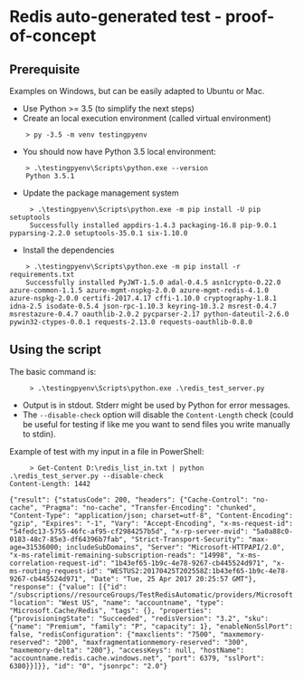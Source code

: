 # Redis auto-generated test - proof-of-concept

## Prerequisite

Examples on Windows, but can be easily adapted to Ubuntu or Mac.

- Use Python >= 3.5 (to simplify the next steps)
- Create an local execution environment (called virtual environment)

```console
    > py -3.5 -m venv testingpyenv
```
    
- You should now have Python 3.5 local environment:

```console
    > .\testingpyenv\Scripts\python.exe --version
    Python 3.5.1
```

- Update the package management system

```console
     > .\testingpyenv\Scripts\python.exe -m pip install -U pip setuptools
     Successfully installed appdirs-1.4.3 packaging-16.8 pip-9.0.1 pyparsing-2.2.0 setuptools-35.0.1 six-1.10.0
```

- Install the dependencies

```console
    > .\testingpyenv\Scripts\python.exe -m pip install -r requirements.txt
    Successfully installed PyJWT-1.5.0 adal-0.4.5 asn1crypto-0.22.0 azure-common-1.1.5 azure-mgmt-nspkg-2.0.0 azure-mgmt-redis-4.1.0 azure-nspkg-2.0.0 certifi-2017.4.17 cffi-1.10.0 cryptography-1.8.1 idna-2.5 isodate-0.5.4 json-rpc-1.10.3 keyring-10.3.2 msrest-0.4.7 msrestazure-0.4.7 oauthlib-2.0.2 pycparser-2.17 python-dateutil-2.6.0 pywin32-ctypes-0.0.1 requests-2.13.0 requests-oauthlib-0.8.0
```

## Using the script

The basic command is:

```console
     > .\testingpyenv\Scripts\python.exe .\redis_test_server.py
```
- Output is in stdout. Stderr might be used by Python for error messages.
- The `--disable-check` option will disable the `Content-Length` check (could be useful for testing if like me you want to send files you write manually to stdin).

Example of test with my input in a file in PowerShell:

```console
     > Get-Content D:\redis_list_in.txt | python .\redis_test_server.py --disable-check
Content-Length: 1442

{"result": {"statusCode": 200, "headers": {"Cache-Control": "no-cache", "Pragma": "no-cache", "Transfer-Encoding": "chunked", "Content-Type": "application/json; charset=utf-8", "Content-Encoding": "gzip", "Expires": "-1", "Vary": "Accept-Encoding", "x-ms-request-id": "54fedc13-5755-46fc-af95-cf2984257b5d", "x-rp-server-mvid": "5a0a88c0-0183-48c7-85e3-df64396b7fab", "Strict-Transport-Security": "max-age=31536000; includeSubDomains", "Server": "Microsoft-HTTPAPI/2.0", "x-ms-ratelimit-remaining-subscription-reads": "14998", "x-ms-correlation-request-id": "1b43ef65-1b9c-4e78-9267-cb445524d971", "x-ms-routing-request-id": "WESTUS2:20170425T202558Z:1b43ef65-1b9c-4e78-9267-cb445524d971", "Date": "Tue, 25 Apr 2017 20:25:57 GMT"}, "response": {"value": [{"id": "/subscriptions//resourceGroups/TestRedisAutomatic/providers/Microsoft.Cache/Redis/accountname", "location": "West US", "name": "accountname", "type": "Microsoft.Cache/Redis", "tags": {}, "properties": {"provisioningState": "Succeeded", "redisVersion": "3.2", "sku": {"name": "Premium", "family": "P", "capacity": 1}, "enableNonSslPort": false, "redisConfiguration": {"maxclients": "7500", "maxmemory-reserved": "200", "maxfragmentationmemory-reserved": "300", "maxmemory-delta": "200"}, "accessKeys": null, "hostName": "accountname.redis.cache.windows.net", "port": 6379, "sslPort": 6380}}]}}, "id": "0", "jsonrpc": "2.0"}
```


